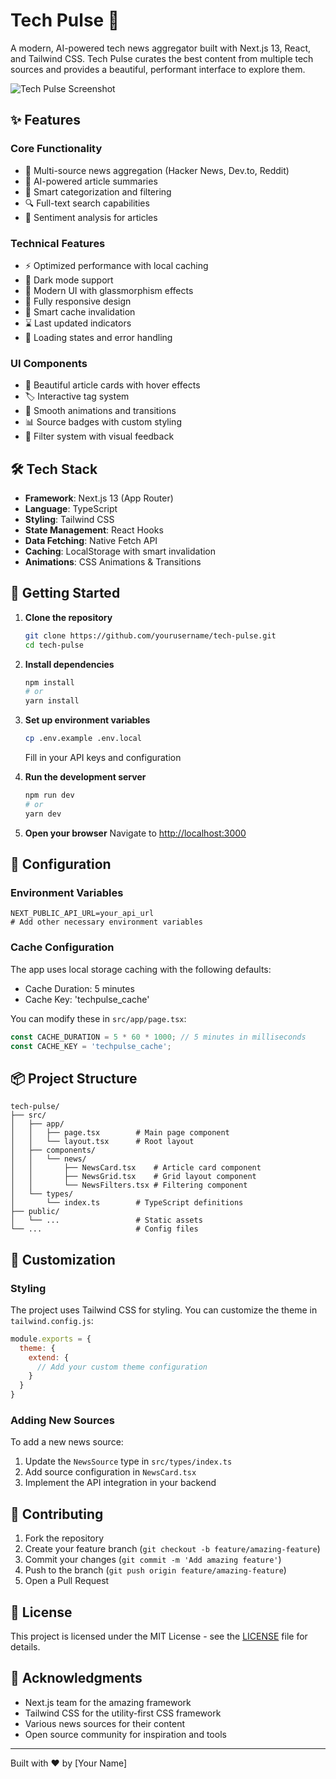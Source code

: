 # Tech Pulse 🚀

A modern, AI-powered tech news aggregator built with Next.js 13, React, and Tailwind CSS. Tech Pulse curates the best content from multiple tech sources and provides a beautiful, performant interface to explore them.

![Tech Pulse Screenshot](screenshot.png)

## ✨ Features

### Core Functionality
- 🔄 Multi-source news aggregation (Hacker News, Dev.to, Reddit)
- 🤖 AI-powered article summaries
- 🎯 Smart categorization and filtering
- 🔍 Full-text search capabilities
- 💭 Sentiment analysis for articles

### Technical Features
- ⚡ Optimized performance with local caching
- 🌙 Dark mode support
- 🎨 Modern UI with glassmorphism effects
- 📱 Fully responsive design
- 🔄 Smart cache invalidation
- ⌛ Last updated indicators
- 🚦 Loading states and error handling

### UI Components
- 🎴 Beautiful article cards with hover effects
- 🏷️ Interactive tag system
- 🔄 Smooth animations and transitions
- 📊 Source badges with custom styling
- 🎯 Filter system with visual feedback

## 🛠️ Tech Stack

- **Framework**: Next.js 13 (App Router)
- **Language**: TypeScript
- **Styling**: Tailwind CSS
- **State Management**: React Hooks
- **Data Fetching**: Native Fetch API
- **Caching**: LocalStorage with smart invalidation
- **Animations**: CSS Animations & Transitions

## 🚀 Getting Started

1. **Clone the repository**
   ```bash
   git clone https://github.com/yourusername/tech-pulse.git
   cd tech-pulse
   ```

2. **Install dependencies**
   ```bash
   npm install
   # or
   yarn install
   ```

3. **Set up environment variables**
   ```bash
   cp .env.example .env.local
   ```
   Fill in your API keys and configuration

4. **Run the development server**
   ```bash
   npm run dev
   # or
   yarn dev
   ```

5. **Open your browser**
   Navigate to [http://localhost:3000](http://localhost:3000)

## 🔧 Configuration

### Environment Variables
```env
NEXT_PUBLIC_API_URL=your_api_url
# Add other necessary environment variables
```

### Cache Configuration
The app uses local storage caching with the following defaults:
- Cache Duration: 5 minutes
- Cache Key: 'techpulse_cache'

You can modify these in `src/app/page.tsx`:
```typescript
const CACHE_DURATION = 5 * 60 * 1000; // 5 minutes in milliseconds
const CACHE_KEY = 'techpulse_cache';
```

## 📦 Project Structure

```
tech-pulse/
├── src/
│   ├── app/
│   │   ├── page.tsx        # Main page component
│   │   └── layout.tsx      # Root layout
│   ├── components/
│   │   └── news/
│   │       ├── NewsCard.tsx    # Article card component
│   │       ├── NewsGrid.tsx    # Grid layout component
│   │       └── NewsFilters.tsx # Filtering component
│   └── types/
│       └── index.ts        # TypeScript definitions
├── public/
│   └── ...                 # Static assets
└── ...                     # Config files
```

## 🎨 Customization

### Styling
The project uses Tailwind CSS for styling. You can customize the theme in `tailwind.config.js`:

```javascript
module.exports = {
  theme: {
    extend: {
      // Add your custom theme configuration
    }
  }
}
```

### Adding New Sources
To add a new news source:
1. Update the `NewsSource` type in `src/types/index.ts`
2. Add source configuration in `NewsCard.tsx`
3. Implement the API integration in your backend

## 🤝 Contributing

1. Fork the repository
2. Create your feature branch (`git checkout -b feature/amazing-feature`)
3. Commit your changes (`git commit -m 'Add amazing feature'`)
4. Push to the branch (`git push origin feature/amazing-feature`)
5. Open a Pull Request

## 📝 License

This project is licensed under the MIT License - see the [LICENSE](LICENSE) file for details.

## 🙏 Acknowledgments

- Next.js team for the amazing framework
- Tailwind CSS for the utility-first CSS framework
- Various news sources for their content
- Open source community for inspiration and tools

---

Built with ❤️ by [Your Name] 